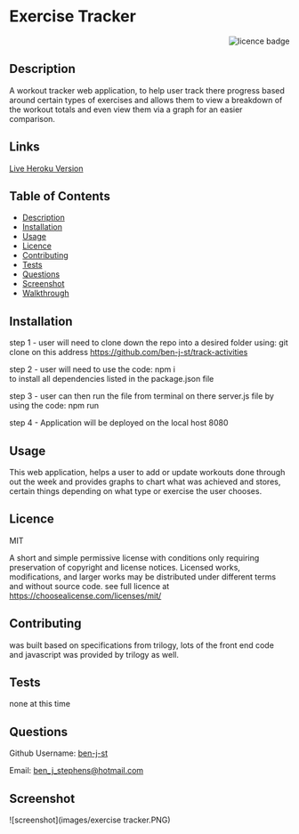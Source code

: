 # Exercise Tracker

    
<div align="right"><img alt="licence badge" src="https://img.shields.io/badge/licence-MIT-yellow"></div>

## Description 

A workout tracker web application, to help user track there progress based around certain types of exercises and allows them to view a breakdown of the workout totals and even view them via a graph for an easier comparison.

## Links

<a target="_blank" href="https://gentle-anchorage-18985.herokuapp.com/">Live Heroku Version</a>

## Table of Contents

* [Description](#Description)
* [Installation](#Installation)
* [Usage](#Usage)
* [Licence](#Licence)
* [Contributing](#Contributing)
* [Tests](#Tests)
* [Questions](#Questions)
* [Screenshot](#Screenshot)
* [Walkthrough](#Walkthrough-video)

## Installation

step 1 - user will need to clone down the repo into a desired folder using: git clone 
    on this address https://github.com/ben-j-st/track-activities

step 2 - user will need to use the code: npm i  
    to install all dependencies listed in the package.json file

step 3 - user can then run the file from terminal on there server.js file by using the code:
    npm run
    
step 4 - Application will be deployed on the local host 8080


## Usage

This web application, helps a user to add or update workouts done through out the week and provides graphs to chart what was achieved and stores, certain things depending on what type or exercise the user chooses.

## Licence 

MIT

A short and simple permissive license with conditions only requiring preservation of copyright and license notices. Licensed works, modifications, and larger works may be distributed under different terms and without source code. see full licence at https://choosealicense.com/licenses/mit/

## Contributing 

was built based on specifications from trilogy, lots of the front end code and javascript was provided by trilogy as well.

## Tests

none at this time

## Questions

Github Username: <a href="https://github.com/ben-j-st">ben-j-st</a>

Email: ben_j_stephens@hotmail.com

## Screenshot 

![screenshot](images/exercise tracker.PNG) 

